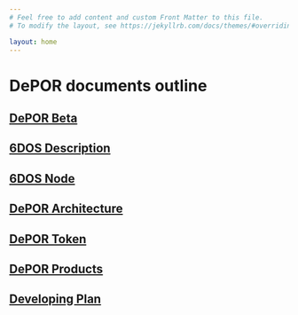 ```yaml
---
# Feel free to add content and custom Front Matter to this file.
# To modify the layout, see https://jekyllrb.com/docs/themes/#overriding-theme-defaults

layout: home
---
```


# DePOR documents outline



## **[DePOR Beta](https://de-por.github.io/documents/beta/)**
## **[6DOS Description](https://de-por.github.io/documents/6dos/node/)**
## **[6DOS Node](https://de-por.github.io/documents/6dos/node/)**
## **[DePOR Architecture](https://de-por.github.io/documents/depor/architecture/)**
## **[DePOR Token](https://de-por.github.io/documents/dpo/)**
## **[DePOR Products](https://de-por.github.io/documents/depor/products)**
## **[Developing Plan](https://de-por.github.io/documents/plan/)**